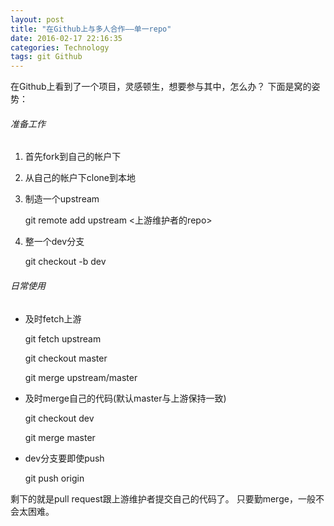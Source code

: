 ```yaml
---
layout: post
title: "在Github上与多人合作——单一repo"
date: 2016-02-17 22:16:35
categories: Technology
tags: git Github
---
```


在Github上看到了一个项目，灵感顿生，想要参与其中，怎么办？
下面是窝的姿势：

###### 准备工作

1. 首先fork到自己的帐户下

2. 从自己的帐户下clone到本地

3. 制造一个upstream



    git remote add upstream <上游维护者的repo>



4. 整一个dev分支



    git checkout -b dev



###### 日常使用

- 及时fetch上游



    git fetch upstream

    git checkout master

    git merge upstream/master


    
- 及时merge自己的代码(默认master与上游保持一致)



    git checkout dev

    git merge master


    
- dev分支要即使push



    git push origin



剩下的就是pull request跟上游维护者提交自己的代码了。
只要勤merge，一般不会太困难。

